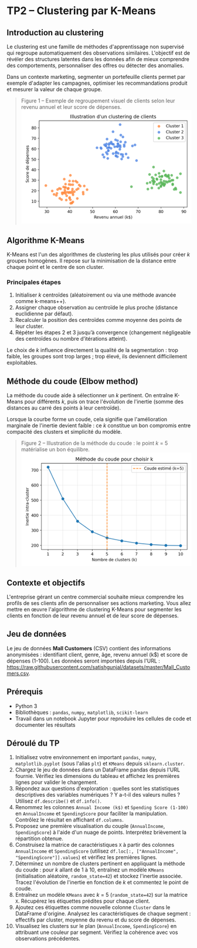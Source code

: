 # TP2 – Clustering par K-Means

## Introduction au clustering

Le clustering est une famille de méthodes d'apprentissage non supervisé qui regroupe automatiquement des observations similaires. L'objectif est de révéler des structures latentes dans les données afin de mieux comprendre des comportements, personnaliser des offres ou détecter des anomalies.

Dans un contexte marketing, segmenter un portefeuille clients permet par exemple d'adapter les campagnes, optimiser les recommandations produit et mesurer la valeur de chaque groupe.

> Figure 1 – Exemple de regroupement visuel de clients selon leur revenu annuel et leur score de dépenses.
![Exemple de regroupement visuel de clients selon leur revenu annuel et leur score de dépenses.](illustration_clustering.png)

## Algorithme K-Means

K-Means est l'un des algorithmes de clustering les plus utilisés pour créer *k* groupes homogènes. Il repose sur la minimisation de la distance entre chaque point et le centre de son cluster.

### Principales étapes

1. Initialiser *k* centroïdes (aléatoirement ou via une méthode avancée comme k-means++).
2. Assigner chaque observation au centroïde le plus proche (distance euclidienne par défaut).
3. Recalculer la position des centroïdes comme moyenne des points de leur cluster.
4. Répéter les étapes 2 et 3 jusqu’à convergence (changement négligeable des centroïdes ou nombre d’itérations atteint).

Le choix de *k* influence directement la qualité de la segmentation : trop faible, les groupes sont trop larges ; trop élevé, ils deviennent difficilement exploitables.

## Méthode du coude (Elbow method)

La méthode du coude aide à sélectionner un *k* pertinent. On entraîne K-Means pour différents *k*, puis on trace l'évolution de l'inertie (somme des distances au carré des points à leur centroïde).

Lorsque la courbe forme un coude, cela signifie que l'amélioration marginale de l'inertie devient faible : ce *k* constitue un bon compromis entre compacité des clusters et simplicité du modèle.

> Figure 2 – Illustration de la méthode du coude : le point *k* = 5 matérialise un bon équilibre.
![Illustration de la méthode du coude : le point *k* = 5 matérialise un bon équilibre.](illustration_elbow.png)

## Contexte et objectifs

L'entreprise gérant un centre commercial souhaite mieux comprendre les profils de ses clients afin de personnaliser ses actions marketing. Vous allez mettre en œuvre l'algorithme de clustering K-Means pour segmenter les clients en fonction de leur revenu annuel et de leur score de dépenses.

## Jeu de données

Le jeu de données **Mall Customers** (CSV) contient des informations anonymisées : identifiant client, genre, âge, revenu annuel (k$) et score de dépenses (1-100). Les données seront importées depuis l'URL : <https://raw.githubusercontent.com/satishgunjal/datasets/master/Mall_Customers.csv>.

## Prérequis

- Python 3
- Bibliothèques : `pandas`, `numpy`, `matplotlib`, `scikit-learn`
- Travail dans un notebook Jupyter pour reproduire les cellules de code et documenter les résultats

## Déroulé du TP

1. Initialisez votre environnement en important `pandas`, `numpy`, `matplotlib.pyplot` (sous l'alias `plt`) et `KMeans` depuis `sklearn.cluster`.
2. Chargez le jeu de données dans un DataFrame pandas depuis l'URL fournie. Vérifiez les dimensions du tableau et affichez les premières lignes pour valider le chargement.
3. Répondez aux questions d'exploration : quelles sont les statistiques descriptives des variables numériques ? Y a-t-il des valeurs nulles ? Utilisez `df.describe()` et `df.info()`.
4. Renommez les colonnes `Annual Income (k$)` et `Spending Score (1-100)` en `AnnualIncome` et `SpendingScore` pour faciliter la manipulation. Contrôlez le résultat en affichant `df.columns`.
5. Proposez une première visualisation du couple (`AnnualIncome`, `SpendingScore`) à l'aide d'un nuage de points. Interprétez brièvement la répartition obtenue.
6. Construisez la matrice de caractéristiques `X` à partir des colonnes `AnnualIncome` et `SpendingScore` (utilisez `df.loc[:, ["AnnualIncome", "SpendingScore"]].values`) et vérifiez les premières lignes.
7. Déterminez un nombre de clusters pertinent en appliquant la méthode du coude : pour *k* allant de 1 à 10, entraînez un modèle `KMeans` (initialisation aléatoire, `random_state=42`) et stockez l'inertie associée. Tracez l'évolution de l'inertie en fonction de *k* et commentez le point de coude.
8. Entraînez un modèle `KMeans` avec *k* = 5 (`random_state=42`) sur la matrice `X`. Récupérez les étiquettes prédites pour chaque client.
9. Ajoutez ces étiquettes comme nouvelle colonne `Cluster` dans le DataFrame d'origine. Analysez les caractéristiques de chaque segment : effectifs par cluster, moyenne du revenu et du score de dépenses.
10. Visualisez les clusters sur le plan (`AnnualIncome`, `SpendingScore`) en attribuant une couleur par segment. Vérifiez la cohérence avec vos observations précédentes.
